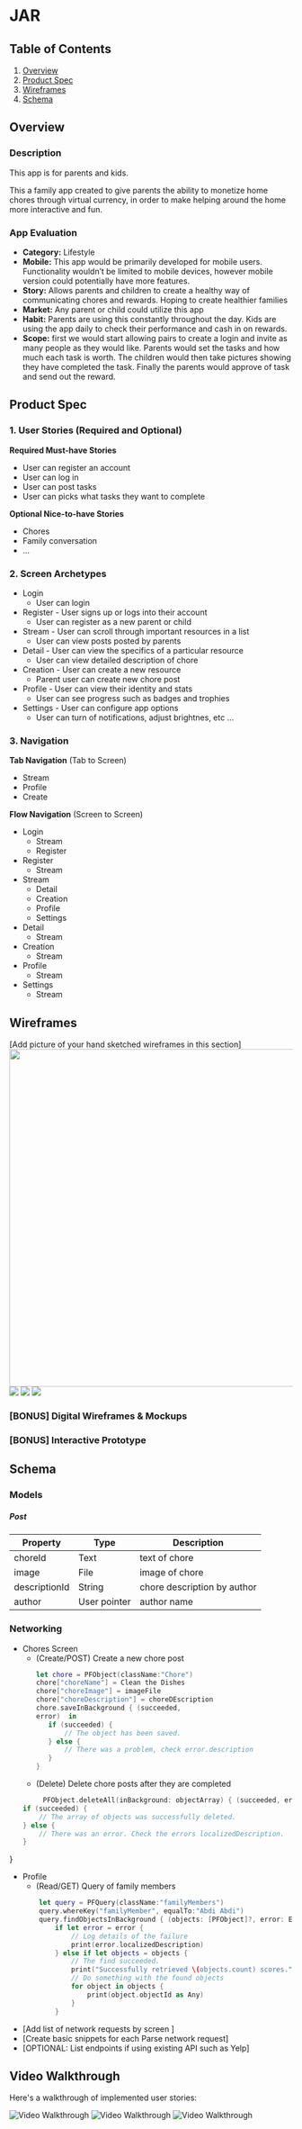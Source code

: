 # JAR

## Table of Contents
1. [Overview](#Overview)
1. [Product Spec](#Product-Spec)
1. [Wireframes](#Wireframes)
2. [Schema](#Schema)

## Overview
### Description

This app is for parents and kids. 

This a family app created to give parents the ability to monetize home chores through
virtual currency, in order to make helping around the home more interactive and fun.

### App Evaluation

- **Category:** Lifestyle
- **Mobile:** This app would be primarily developed for mobile users. Functionality wouldn’t be limited to mobile devices, however mobile version could potentially have more features.
- **Story:** Allows parents and children to create a healthy way of communicating chores and rewards. Hoping to create healthier families
- **Market:** Any parent or child could utilize this app
- **Habit:** Parents are using this constantly throughout the day. Kids are using the app daily to check their performance and cash in on rewards.
- **Scope:** first we would start allowing pairs to create a login and invite as many people as they would like. Parents would set the tasks and how much each task is worth. The children would then take pictures showing they have completed the task. Finally the parents would approve of task and send out the reward.


## Product Spec

### 1. User Stories (Required and Optional)

**Required Must-have Stories**

* User can register an account
* User can log in
* User can post tasks
* User can picks what tasks they want to complete

**Optional Nice-to-have Stories**

* Chores
* Family conversation
*  ...

### 2. Screen Archetypes


* Login
    * User can login
* Register - User signs up or logs into their account
    * User can register as a new parent or child
* Stream - User can scroll through important resources in a list
    * User can view posts posted by parents
* Detail - User can view the specifics of a particular resource
    * User can view detailed description of chore
* Creation - User can create a new resource
    * Parent user can create new chore post
* Profile - User can view their identity and stats
    * User can see progress such as badges and trophies
* Settings - User can configure app options
    * User can turn of notifications, adjust brightnes, etc ...


### 3. Navigation

**Tab Navigation** (Tab to Screen)

* Stream
* Profile
* Create

**Flow Navigation** (Screen to Screen)

* Login
    * Stream 
    * Register
* Register
    * Stream
* Stream
    * Detail
    * Creation
    * Profile
    * Settings
* Detail
    * Stream
* Creation
    * Stream
* Profile
    * Stream
* Settings
    * Stream

## Wireframes
[Add picture of your hand sketched wireframes in this section]
<img src="YOUR_WIREFRAME_IMAGE_URL" width=600>
![](https://i.imgur.com/6AdoHF4.jpg)
![](https://i.imgur.com/2s9n2LA.jpg)
![](https://i.imgur.com/VVsIxUE.jpg)




### [BONUS] Digital Wireframes & Mockups

### [BONUS] Interactive Prototype

## Schema 

### Models 
##### Post 
| Property | Type | Description |
| -------- | -------- | -------- |
| choreId| Text     | text of chore     |
|image | File	| image of chore|
|descriptionId|	String| chore description by author|	
| author | User pointer     | author name    |
### Networking
* Chores Screen
    * (Create/POST) Create a new chore post 
         ```swift
         let chore = PFObject(className:"Chore")
        chore["choreName"] = Clean the Dishes
        chore["choreImage"] = imageFile
        chore["choreDescription"] = choreDEscription
        chore.saveInBackground { (succeeded,
        error)  in
            if (succeeded) {
                // The object has been saved.
            } else {
                // There was a problem, check error.description
            }
         }
         ```
    * (Delete) Delete chore posts after they are  completed
    ```swift
         PFObject.deleteAll(inBackground: objectArray) { (succeeded, error) in
    if (succeeded) {
        // The array of objects was successfully deleted.
    } else {
        // There was an error. Check the errors localizedDescription.
    }
}
* Profile
    * (Read/GET) Query of family members
    ```swift
        let query = PFQuery(className:"familyMembers")
        query.whereKey("familyMember", equalTo:"Abdi Abdi")
        query.findObjectsInBackground { (objects: [PFObject]?, error: Error?) in
            if let error = error {
                // Log details of the failure
                print(error.localizedDescription)
            } else if let objects = objects {
                // The find succeeded.
                print("Successfully retrieved \(objects.count) scores.")
                // Do something with the found objects
                for object in objects {
                    print(object.objectId as Any)
                }
            }
    ```
- [Add list of network requests by screen ]
- [Create basic snippets for each Parse network request]
- [OPTIONAL: List endpoints if using existing API such as Yelp]

## Video Walkthrough

Here's a walkthrough of implemented user stories:

<img src='http://g.recordit.co/qxi0zMXgaT.gif' title='Video Walkthrough' width='' alt='Video Walkthrough' />


<img src='http://g.recordit.co/0ewJAbCheb.gif' title='Video Walkthrough' width='' alt='Video Walkthrough' />

<img src='http://g.recordit.co/0SESB8rV1H.gif' title='Video Walkthrough' width='' alt='Video Walkthrough' />




